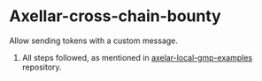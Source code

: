 # Axellar-cross-chain-bounty
Allow sending tokens with a custom message.

1.  All steps followed, as mentioned in [axelar-local-gmp-examples](https://github.com/axelarnetwork/axelar-local-gmp-examples) repository.
